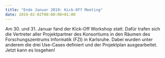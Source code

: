 ```yaml
---
title: "Ende Januar 2019: Kick-Off Meeting"
date: 2019-02-02T00:00:00+01:00
---
```

Am 30. und 31. Januar fand der Kick-Off Workshop statt. Dafür trafen sich die Vertreter aller
Projektpartner des Konsortiums in den Räumen des Forschungszentrums Informatik (FZI) in Karlsruhe. 
Dabei wurden unter anderem die drei Use-Cases definiert und der Projektplan ausgearbeitet. 
Jetzt kann es losgehen!